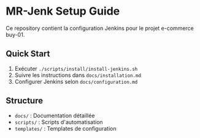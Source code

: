 # MR-Jenk Setup Guide

Ce repository contient la configuration Jenkins pour le projet e-commerce buy-01.

## Quick Start
1. Exécuter `./scripts/install/install-jenkins.sh`
2. Suivre les instructions dans `docs/installation.md`
3. Configurer Jenkins selon `docs/configuration.md`

## Structure
- `docs/` : Documentation détaillée
- `scripts/` : Scripts d'automatisation
- `templates/` : Templates de configuration